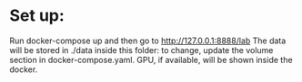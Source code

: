 # Set up:
Run docker-compose up and then go to http://127.0.0.1:8888/lab
The data will be stored in ./data inside this folder: to change, update the volume section in docker-compose.yaml.
GPU, if available,  will be shown inside the docker.